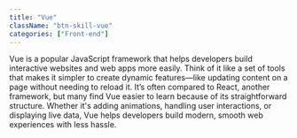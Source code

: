 ```yaml
---
title: "Vue"
className: "btn-skill-vue"
categories: ["Front-end"]
---
```


Vue is a popular JavaScript framework that helps developers build interactive websites and web apps more easily. Think of it like a set of tools that makes it simpler to create dynamic features—like updating content on a page without needing to reload it. It’s often compared to React, another framework, but many find Vue easier to learn because of its straightforward structure. Whether it's adding animations, handling user interactions, or displaying live data, Vue helps developers build modern, smooth web experiences with less hassle.
